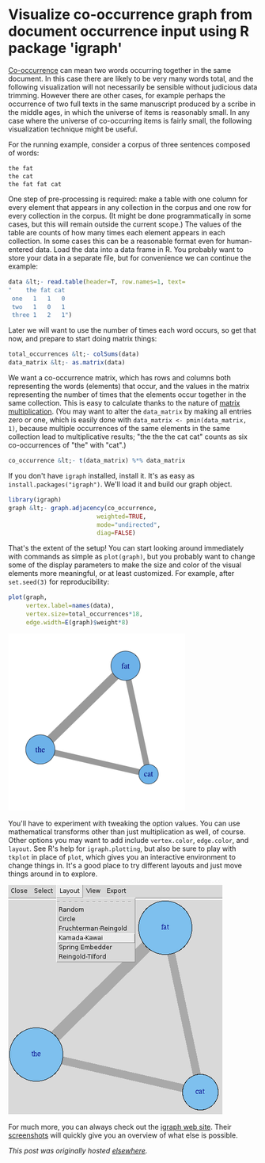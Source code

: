 # Visualize co-occurrence graph from document occurrence input using R package 'igraph'

<a href="http://en.wikipedia.org/wiki/Co-occurrence">Co-occurrence</a> can mean two words occurring together in the same document. In this case there are likely to be very many words total, and the following visualization will not necessarily be sensible without judicious data trimming. However there are other cases, for example perhaps the occurrence of two full texts in the same manuscript produced by a scribe in the middle ages, in which the universe of items is reasonably small. In any case where the universe of co-occurring items is fairly small, the following visualization technique might be useful.

For the running example, consider a corpus of three sentences composed of words:

```
the fat
the cat
the fat fat cat
```

One step of pre-processing is required: make a table with one column for every element that appears in any collection in the corpus and one row for every collection in the corpus. (It might be done&#160;programmatically&#160;in some cases, but this will remain outside the current scope.) The values of the table are counts of how many times each element appears in each collection. In some cases this can be a reasonable format even for human-entered data. Load the data into a data frame in R. You probably want to store your data in a separate file, but for convenience we can continue the example:

```r
data &lt;- read.table(header=T, row.names=1, text=
"    the fat cat
 one   1   1   0
 two   1   0   1
 three 1   2   1")
```

Later we will want to use the number of times each word occurs, so get that now, and prepare to start doing matrix things:

```r
total_occurrences &lt;- colSums(data)
data_matrix &lt;- as.matrix(data)
```

We want a co-occurrence matrix, which has rows and columns both representing the words (elements) that occur, and the values in the matrix representing the number of times that the elements occur together in the same collection. This is easy to calculate thanks to the nature of <a href="http://en.wikipedia.org/wiki/Matrix_multiplication#Matrix_product_.28two_matrices.29">matrix multiplication</a>. (You may want to alter the <code>data_matrix</code> by making all entries zero or one, which is easily done with <code>data_matrix &lt;- pmin(data_matrix, 1)</code>, because multiple occurrences of the same elements in the same collection lead to multiplicative results; "the the the cat cat" counts as six co-occurrences of "the" with "cat".)

```r
co_occurrence &lt;- t(data_matrix) %*% data_matrix
```

If you don't have <code>igraph</code> installed, install it. It's as easy as <code>install.packages("igraph")</code>. We'll load it and build our graph object.

```r
library(igraph)
graph &lt;- graph.adjacency(co_occurrence,
                         weighted=TRUE,
                         mode="undirected",
                         diag=FALSE)
```

That's the extent of the setup! You can start looking around immediately with commands as simple as <code>plot(graph)</code>, but you probably want to change some of the display parameters to make the size and color of the visual elements more meaningful, or at least customized. For example, after <code>set.seed(3)</code> for reproducibility:

```r
plot(graph,
     vertex.label=names(data),
     vertex.size=total_occurrences*18,
     edge.width=E(graph)$weight*8)
```

<a href="screen-shot-2013-01-29-at-8-30-02-pm.png"><img class="alignnone size-medium wp-image-21" alt="graph" src="screen-shot-2013-01-29-at-8-30-02-pm.png"></a>

You'll have to experiment with tweaking the option values. You can use mathematical transforms other than just multiplication as well, of course. Other options you may want to add include <code>vertex.color</code>, <code>edge.color</code>, and <code>layout</code>. See R's help for <code>igraph.plotting</code>, but also be sure to play with <code>tkplot</code> in place of <code>plot</code>, which gives you an interactive environment to change things in. It's a good place to try different layouts and just move things around in to explore.

<a href="screen-shot-2013-01-29-at-8-43-21-pm.png"><img class="alignnone size-medium wp-image-23" alt="graph" src="screen-shot-2013-01-29-at-8-43-21-pm.png"></a>

For much more, you can always check out the <a href="http://igraph.sourceforge.net/">igraph web site</a>. Their <a href="http://igraph.sourceforge.net/screenshots.html">screenshots</a> will quickly give you an overview of what else is possible.


*This post was originally hosted [elsewhere](https://planspacedotorg.wordpress.com/2013/01/30/visualize-co_occurrence/).*
